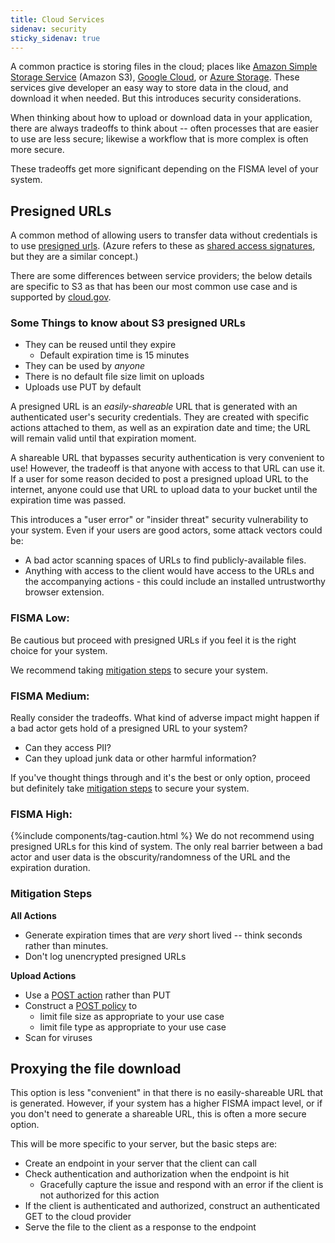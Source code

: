 ```yaml
---
title: Cloud Services 
sidenav: security
sticky_sidenav: true
---
```

A common practice is storing files in the cloud; places like [Amazon Simple Storage Service](https://docs.aws.amazon.com/s3/index.html)
(Amazon S3), [Google Cloud](https://cloud.google.com/storage/docs/introduction), or 
[Azure Storage](https://docs.microsoft.com/en-us/rest/api/storageservices/delegate-access-with-shared-access-signature).
These services give developer an easy way to store data in the cloud, and download it when needed. But this
introduces security considerations.

When thinking about how to upload or download data in your application, there are always tradeoffs to think about -- often
processes that are easier to use are less secure; likewise a workflow that is more complex is often more secure. 

These tradeoffs get more significant depending on the FISMA level of your system.

## Presigned URLs 
A common method of allowing users to transfer data without credentials is to use [presigned urls](https://docs.aws.amazon.com/AmazonS3/latest/userguide/ShareObjectPreSignedURL.html).
(Azure refers to these as [shared access signatures](https://docs.microsoft.com/en-us/azure/hdinsight/hdinsight-storage-sharedaccesssignature-permissions), but they are a similar concept.)

There are some differences between service providers; the below details are specific to S3 as that has
been our most common use case and is supported by [cloud.gov](https://cloud.gov/docs/services/s3/).

### Some Things to know about S3 presigned URLs
* They can be reused until they expire
  * Default expiration time is 15 minutes
* They can be used by *anyone*
* There is no default file size limit on uploads
* Uploads use PUT by default

A presigned URL is an *easily-shareable* URL that is generated with an authenticated user's security credentials. They 
are created with specific actions attached to them, as well as an expiration date and time; the URL will remain valid
until that expiration moment.

A shareable URL that bypasses security authentication is very convenient to use! However, the tradeoff is that anyone
with access to that URL can use it. If a user for some reason decided to post a presigned upload URL to the internet,
anyone could use that URL to upload data to your bucket until the expiration time was passed. 

This introduces a "user error" or "insider threat" security vulnerability to your system. Even if your users are good actors,
some attack vectors could be:
* A bad actor scanning spaces of URLs to find publicly-available files.
* Anything with access to the client would have access to the URLs and the accompanying actions - this could include an installed untrustworthy browser extension.

### FISMA Low:
Be cautious but proceed with presigned URLs if you feel it is the right choice for your system.

 We recommend taking [mitigation steps](#mitigation-steps) to secure your system.

### FISMA Medium:
Really consider the tradeoffs. What kind of adverse impact might happen if a bad actor gets hold of a presigned URL to your system?

* Can they access PII?
* Can they upload junk data or other harmful information?

If you've thought things through and it's the best or only option, proceed but definitely take [mitigation steps](#mitigation-steps)
to secure your system. 

### FISMA High:
{%include components/tag-caution.html %} We do not recommend using presigned URLs for this kind of system. The only real barrier 
between a bad actor and user data is the obscurity/randomness of the URL and the expiration duration. 

### Mitigation Steps
**All Actions**
* Generate expiration times that are *very* short lived -- think seconds rather than minutes.
* Don't log unencrypted presigned URLs

**Upload Actions**
* Use a [POST action](https://docs.aws.amazon.com/AmazonS3/latest/API/sigv4-UsingHTTPPOST.html) rather than PUT
* Construct a [POST policy](https://docs.aws.amazon.com/AmazonS3/latest/API/sigv4-HTTPPOSTConstructPolicy.html) to
  * limit file size as appropriate to your use case
  * limit file type as appropriate to your use case
* Scan for viruses

## Proxying the file download

This option is less "convenient" in that there is no easily-shareable URL that is generated. However, if your 
system has a higher FISMA impact level, or if you don't need to generate a shareable URL, this is often a more 
secure option.

This will be more specific to your server, but the basic steps are:

* Create an endpoint in your server that the client can call
* Check authentication and authorization when the endpoint is hit
  * Gracefully capture the issue and respond with an error if the client is not authorized for this action
* If the client is authenticated and authorized, construct an authenticated GET to the cloud provider
* Serve the file to the client as a response to the endpoint